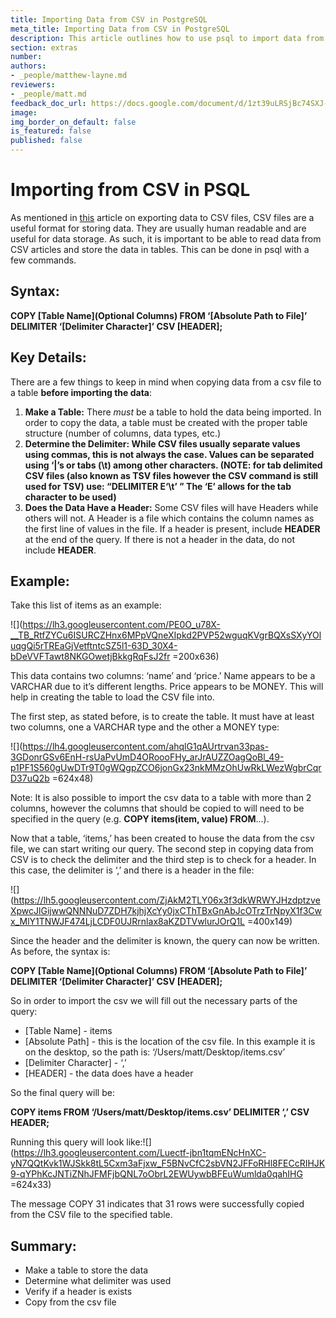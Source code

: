 ```yaml
---
title: Importing Data from CSV in PostgreSQL
meta_title: Importing Data from CSV in PostgreSQL
description: This article outlines how to use psql to import data from csv files.
section: extras
number:
authors:
- _people/matthew-layne.md
reviewers:
- _people/matt.md
feedback_doc_url: https://docs.google.com/document/d/1zt39uLRSjBc74SXJ-xioYcN9XZDs7NarubmVqn0qrwk/edit?usp=sharing
image:
img_border_on_default: false
is_featured: false
published: false
---
```

# Importing from CSV in PSQL

As mentioned in [this](/learn/export-to-csv-from-psql) article on exporting data to CSV files, CSV files are a useful format for storing data. They are usually human readable and are useful for data storage. As such, it is important to be able to read data from CSV articles and store the data in tables. This can be done in psql with a few commands.

## Syntax:

**COPY \[Table Name\](Optional Columns) FROM ‘\[Absolute Path to File\]’ DELIMITER ‘\[Delimiter Character\]’ CSV \[HEADER\];**

## Key Details:

There are a few things to keep in mind when copying data from a csv file to a table **before importing the data**:

1. **Make a Table:** There _must_ be a table to hold the data being imported. In order to copy the data, a table must be created with the proper table structure (number of columns, data types, etc.)
2. **Determine the Delimiter: While CSV files usually separate values using commas, this is not always the case. Values can be separated using ‘|’s or tabs (\\t) among other characters. (NOTE: for tab delimited CSV files (also known as TSV files however the CSV command is still used for TSV) use: “DELIMITER E‘\\t’ ” The ‘E’ allows for the tab character to be used)**
3. **Does the Data Have a Header:** Some CSV files will have Headers while others will not. A Header is a file which contains the column names as the first line of values in the file. If a header is present, include **HEADER** at the end of the query. If there is not a header in the data, do not include **HEADER**.

## Example:

Take this list of items as an example:

![](https://lh3.googleusercontent.com/PE0O_u78X-__TB_RtfZYCu6ISURCZHnx6MPpVQneXIpkd2PVP52wguqKVgrBQXsSXyYOluqgQi5rTREaGjVetftntcSZ5l1-63D_30X4-bDeVVFTawt8NKGOwetjBkkgRqFsJ2fr =200x636)

This data contains two columns: ‘name’ and ‘price.’ Name appears to be a VARCHAR due to it’s different lengths. Price appears to be MONEY. This will help in creating the table to load the CSV file into.

The first step, as stated before, is to create the table. It must have at least two columns, one a VARCHAR type and the other a MONEY type:

![](https://lh4.googleusercontent.com/ahqlG1qAUrtrvan33pas-3GDonrGSv6EnH-rsUaPvUmD4ORoooFHy_arJrAUZZOagQoBl_49-p1PF1S560gUwDTr9T0gWQgpZCO6jonGx23nkMMzOhUwRkLWezWgbrCqrD37uQ2b =624x48)

Note: It is also possible to import the csv data to a table with more than 2 columns, however the columns that should be copied to will need to be specified in the query (e.g. **COPY items(item, value) FROM**...).

Now that a table, ‘items,’ has been created to house the data from the csv file, we can start writing our query. The second step in copying data from CSV is to check the delimiter and the third step is to check for a header. In this case, the delimiter is ‘,’ and there is a header in the file:

![](https://lh5.googleusercontent.com/ZjAkM2TLY06x3f3dkWRWYJHzdptzveXpwcJlGijwwQNNNuD7ZDH7kjhjXcYy0jxCThTBxGnAbJcOTrzTrNpyX1f3Cwx_MlY1TNWJF474LjLCDF0UJRrnlax8aKZDTVwlurJOrQ1L =400x149)

Since the header and the delimiter is known, the query can now be written. As before, the syntax is:

**COPY \[Table Name\](Optional Columns) FROM ‘\[Absolute Path to File\]’ DELIMITER ‘\[Delimiter Character\]’ CSV \[HEADER\];**

So in order to import the csv we will fill out the necessary parts of the query:

* \[Table Name\] - items
* \[Absolute Path\] - this is the location of the csv file. In this example it is on the desktop, so the path is: ‘/Users/matt/Desktop/items.csv’
* \[Delimiter Character\] - ‘,’
* \[HEADER\] - the data does have a header

So the final query will be:

**COPY items FROM ‘/Users/matt/Desktop/items.csv’ DELIMITER ‘,’ CSV HEADER;**

Running this query will look like:![](https://lh3.googleusercontent.com/Luectf-jbn1tqmENcHnXC-yN7QQtKvk1WJSkk8tL5Cxm3aFjxw_F5BNvCfC2sbVN2JFFoRHl8FECcRIHJK9-qYPhKcJNTiZNhJFMFjbQNL7oObrL2EWUywbBFEuWumlda0qahIHG =624x33)

The message COPY 31 indicates that 31 rows were successfully copied from the CSV file to the specified table.

## Summary:

* Make a table to store the data
* Determine what delimiter was used
* Verify if a header is exists
* Copy from the csv file
